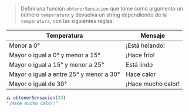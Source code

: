 > Definí una función `obtenerSensacion` que tome como argumento un número `temperatura` y devuelva un string dependiendo de la `temperatura`, con las siguientes reglas:
>
| Temperatura | Mensaje |
| --- | --- |
| Menor a 0° | ¡Está helando!
| Mayor o igual a 0° y menor a 15° | ¡Hace frío!
| Mayor o igual a 15° y menor a 25° | Está lindo
| Mayor o igual a entre 25° y menor a 30° | Hace calor
| Mayor o igual de 30° | ¡Hace mucho calor!
>
```javascript
ム obtenerSensacion(33)
"¡Hace mucho calor!"
```